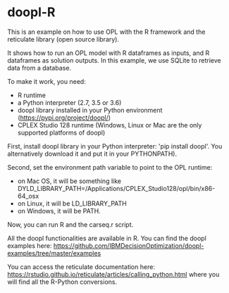# doopl-R

This is an example on how to use OPL with the R framework and the reticulate library (open source library).

It shows how to run an OPL model with R dataframes as inputs, and R dataframes as solution outputs.
In this example, we use SQLite to retrieve data from a database.

To make it work, you need:
   * R runtime
   * a Python interpreter (2.7, 3.5 or 3.6)
   * doopl library installed in your Python environment (https://pypi.org/project/doopl/)
   * CPLEX Studio 128 runtime (Windows, Linux or Mac are the only supported platforms of doopl)
   
First, install doopl library in your Python interpreter: 'pip install doopl'. You alternatively download it and put it in your PYTHONPATH).

Second, set the environment path variable to point to the OPL runtime:
   * on Mac OS, it will be something like DYLD_LIBRARY_PATH=/Applications/CPLEX_Studio128/opl/bin/x86-64_osx
   * on Linux, it will be LD_LIBRARY_PATH
   * on Windows, it will be PATH.
   
Now, you can run R and the carseq.r script.

All the doopl functionalities are available in R. You can find the doopl examples here: https://github.com/IBMDecisionOptimization/doopl-examples/tree/master/examples

You can access the reticulate documentation here: https://rstudio.github.io/reticulate/articles/calling_python.html where you will find all the R-Python conversions.
